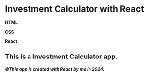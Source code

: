 # Investment Calculator with React

**HTML**

**CSS** 

**React**

## This is a Investment Calculator app.
#### *©This app is created with React by me in 2024.*
